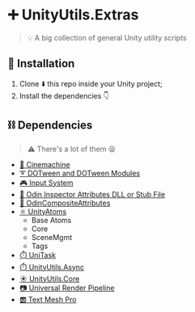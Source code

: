 # :heavy_plus_sign: UnityUtils.Extras
> :bulb: A big collection of general Unity utility scripts

## :nut_and_bolt: Installation
1. Clone :arrow_down: this repo inside your Unity project;
2. Install the dependencies :point_down:

## :chains: Dependencies
> :warning: There's a lot of them :tired_face:
- [:movie_camera: Cinemachine](https://unity.com/unity/features/editor/art-and-design/cinemachine)
- [:curly_loop: DOTween and DOTween Modules](http://dotween.demigiant.com/)
- [:video_game: Input System](https://unity.com/features/input-system)
- [:hammer: Odin Inspector Attributes DLL or Stub File](https://discord.com/channels/355444042009673728/355817720182341632/898236644270964787)
- [:hammer: OdinCompositeAttributes](https://github.com/niscolas/odin-composite-attributes)
- [:atom_symbol: UnityAtoms](https://github.com/unity-atoms/unity-atoms)
    - Base Atoms
    - Core
    - SceneMgmt
    - Tags
- [:stopwatch: UniTask](https://github.com/Cysharp/UniTask)
- [:stopwatch: UnityUtils.Async](https://github.com/niscolas/unity-utils-async)
- [:sunny: UnityUtils.Core](https://github.com/niscolas/unity-utils-core)
- [:camera: Universal Render Pipeline](https://unity.com/srp/universal-render-pipeline)
- [:ab: Text Mesh Pro](https://docs.unity3d.com/2021.1/Documentation/Manual/com.unity.textmeshpro.html)


